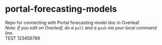 # portal-forecasting-models
Repo for connecting with Portal forecasting model doc in Overleaf.  
*Note: if you edit on Overleaf, do a* `pull` *and a* `push` *via your local command line.*  
TEST 123456789